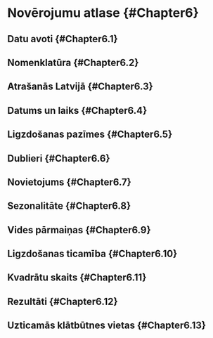 # Novērojumu atlase {#Chapter6}


## Datu avoti {#Chapter6.1}

## Nomenklatūra {#Chapter6.2}

## Atrašanās Latvijā {#Chapter6.3}

## Datums un laiks {#Chapter6.4}

## Ligzdošanas pazīmes {#Chapter6.5}


## Dublieri {#Chapter6.6}


## Novietojums {#Chapter6.7}


## Sezonalitāte {#Chapter6.8}


## Vides pārmaiņas {#Chapter6.9}

## Ligzdošanas ticamība {#Chapter6.10}


## Kvadrātu skaits {#Chapter6.11}


## Rezultāti {#Chapter6.12}


## Uzticamās klātbūtnes vietas {#Chapter6.13}

